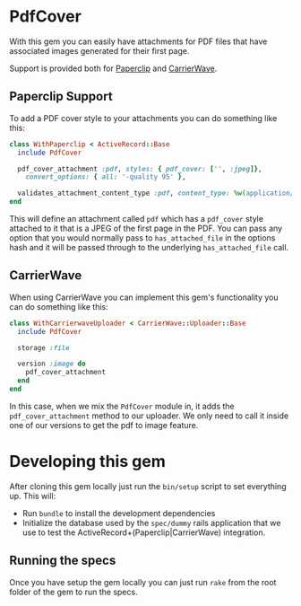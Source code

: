 # PdfCover

With this gem you can easily have attachments for PDF files that have associated
images generated for their first page.

Support is provided both for [Paperclip](https://github.com/thoughtbot/paperclip)
and [CarrierWave](https://github.com/carrierwaveuploader/carrierwave).

## Paperclip Support

To add a PDF cover style to your attachments you can do something like this:

```Ruby
class WithPaperclip < ActiveRecord::Base
  include PdfCover

  pdf_cover_attachment :pdf, styles: { pdf_cover: ['', :jpeg]},
    convert_options: { all: '-quality 95' },

  validates_attachment_content_type :pdf, content_type: %w(application/pdf)
end
```

This will define an attachment called `pdf` which has a `pdf_cover` style attached
to it that is a JPEG of the first page in the PDF. You can pass any option that you
would normally pass to `has_attached_file` in the options hash and it will be
passed through to the underlying `has_attached_file` call.

## CarrierWave

When using CarrierWave you can implement this gem's functionality
you can do something like this:

```Ruby
class WithCarrierwaveUploader < CarrierWave::Uploader::Base
  include PdfCover

  storage :file

  version :image do
    pdf_cover_attachment
  end
end
```

In this case, when we mix the `PdfCover` module in, it adds the `pdf_cover_attachment`
method to our uploader. We only need to call it inside one of our versions to get the
pdf to image feature.

# Developing this gem

After cloning this gem locally just run the `bin/setup` script to set everything
up. This will:

- Run `bundle` to install the development dependencies
- Initialize the database used by the `spec/dummy` rails application that
we use to test the ActiveRecord+(Paperclip|CarrierWave) integration.

## Running the specs

Once you have setup the gem locally you can just run `rake` from the root folder
of the gem to run the specs.
